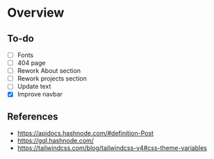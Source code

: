 # Overview

## To-do

- [ ] Fonts
- [ ] 404 page
- [ ] Rework About section
- [ ] Rework projects section
- [ ] Update text
- [x] Improve navbar

## References
- https://apidocs.hashnode.com/#definition-Post
- https://gql.hashnode.com/
- https://tailwindcss.com/blog/tailwindcss-v4#css-theme-variables